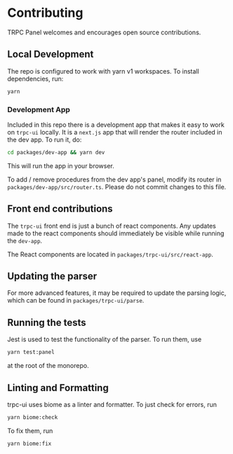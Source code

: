 # Contributing

TRPC Panel welcomes and encourages open source contributions.

## Local Development

The repo is configured to work with yarn v1 workspaces. To install dependencies, run:

```sh
yarn
```

### Development App

Included in this repo there is a development app that makes it easy to work on `trpc-ui` locally. It is a `next.js` app that will render the router included in the dev app. To run it, do:

```sh
cd packages/dev-app && yarn dev
```

This will run the app in your browser.

To add / remove procedures from the dev app's panel, modify its router in `packages/dev-app/src/router.ts`. Please do not commit changes to this file.

## Front end contributions

The `trpc-ui` front end is just a bunch of react components. Any updates made to the react components should immediately be visible while running the `dev-app`.

The React components are located in `packages/trpc-ui/src/react-app`.

## Updating the parser

For more advanced features, it may be required to update the parsing logic, which can be found in `packages/trpc-ui/parse`.

## Running the tests

Jest is used to test the functionality of the parser. To run them, use

```sh
yarn test:panel
```

at the root of the monorepo.

## Linting and Formatting

trpc-ui uses biome as a linter and formatter. To just check for errors, run
```bash
yarn biome:check
```

To fix them, run
```bash
yarn biome:fix
```